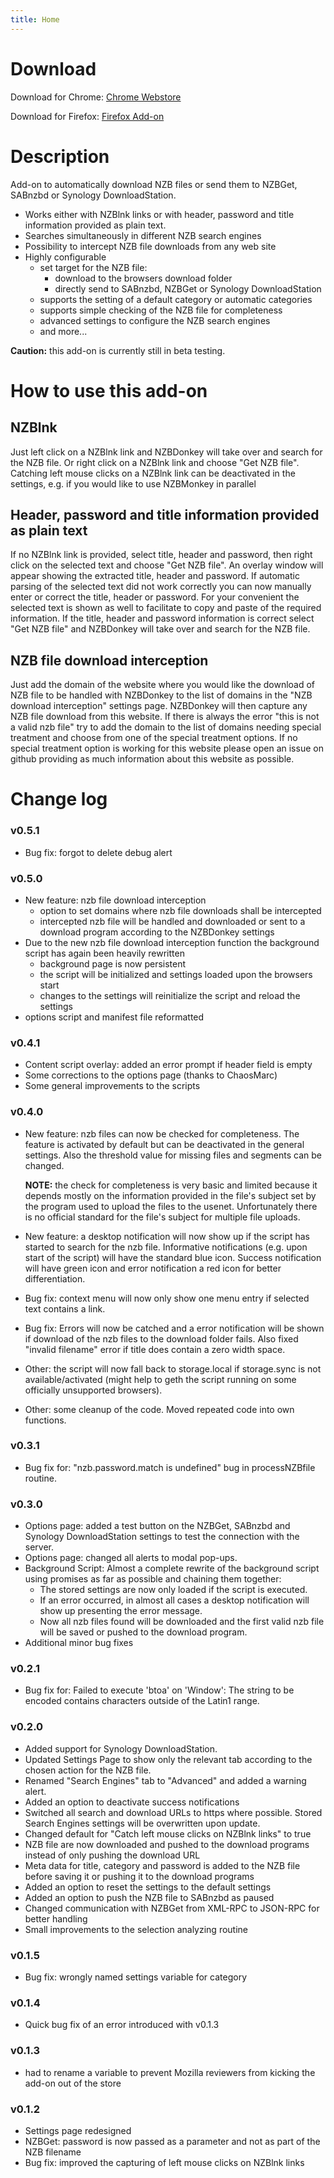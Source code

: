 ```yaml
---
title: Home
---
```


# Download
Download for Chrome: [Chrome Webstore](https://chrome.google.com/webstore/detail/nzbdonkey/edkhpdceeinkcacjdgebjehipmnbomce)

Download for Firefox: [Firefox Add-on](https://addons.mozilla.org/de/firefox/addon/nzbdonkey/)

# Description
Add-on to automatically download NZB files or send them to NZBGet, SABnzbd or Synology DownloadStation.
* Works either with NZBlnk links or with header, password and title information provided as plain text.
* Searches simultaneously in different NZB search engines
* Possibility to intercept NZB file downloads from any web site
* Highly configurable
  * set target for the NZB file:
    * download to the browsers download folder
    * directly send to SABnzbd, NZBGet or Synology DownloadStation
  * supports the setting of a default category or automatic categories
  * supports simple checking of the NZB file for completeness
  * advanced settings to configure the NZB search engines
  * and more...

__Caution:__ this add-on is currently still in beta testing.

# How to use this add-on
## NZBlnk
Just left click on a NZBlnk link and NZBDonkey will take over and search for the NZB file. Or right click on a NZBlnk link and choose "Get NZB file".
Catching left mouse clicks on a NZBlnk link can be deactivated in the settings, e.g. if you would like to use NZBMonkey in parallel

## Header, password and title information provided as plain text
If no NZBlnk link is provided, select title, header and password, then right click on the selected text and choose "Get NZB file".
An overlay window will appear showing the extracted title, header and password. If automatic parsing of the selected text did not work correctly you can now manually enter or correct the title, header or password. For your convenient the selected text is shown as well to facilitate to copy and paste of the required information.
If the title, header and password information is correct select "Get NZB file" and NZBDonkey will take over and search for the NZB file.

## NZB file download interception
Just add the domain of the website where you would like the download of NZB file to be handled with NZBDonkey to the list of domains in the "NZB download interception" settings page. NZBDonkey will then capture any NZB file download from this website.
If there is always the error "this is not a valid nzb file" try to add the domain to the list of domains needing special treatment and choose from one of the special treatment options.
If no special treatment option is working for this website please open an issue on github providing as much information about this website as possible.

# Change log
### v0.5.1
* Bug fix: forgot to delete debug alert

### v0.5.0
* New feature: nzb file download interception
  * option to set domains where nzb file downloads shall be intercepted
  * intercepted nzb file will be handled and downloaded or sent to a download program according to the NZBDonkey settings
* Due to the new nzb file download interception function the background script has again been heavily rewritten
  * background page is now persistent
  * the script will be initialized and settings loaded upon the browsers start
  * changes to the settings will reinitialize the script and reload the settings
* options script and manifest file reformatted

### v0.4.1
* Content script overlay: added an error prompt if header field is empty
* Some corrections to the options page (thanks to ChaosMarc)
* Some general improvements to the scripts

### v0.4.0
* New feature: nzb files can now be checked for completeness. The feature is activated by default but can be deactivated in the general settings. Also the threshold value for missing files and segments can be changed.
  
  **NOTE:** the check for completeness is very basic and limited because it depends mostly on the information provided in the file's subject set by the program used to upload the files to the usenet. Unfortunately there is no official standard for the file's subject for multiple file uploads.
* New feature: a desktop notification will now show up if the script has started to search for the nzb file. Informative notifications (e.g. upon start of the script) will have the standard blue icon. Success notification will have green icon and error notification a red icon for better differentiation.
* Bug fix: context menu will now only show one menu entry if selected text contains a link.
* Bug fix: Errors will now be catched and a error notification will be shown if download of the nzb files to the download folder fails. Also fixed "invalid filename" error if title does contain a zero width space.
* Other: the script will now fall back to storage.local if storage.sync is not available/activated (might help to geth the script running on some officially unsupported browsers).
* Other: some cleanup of the code. Moved repeated code into own functions.

### v0.3.1
* Bug fix for: "nzb.password.match is undefined" bug in processNZBfile routine.

### v0.3.0
* Options page: added a test button on the NZBGet, SABnzbd and Synology DownloadStation settings to test the connection with the server.
* Options page: changed all alerts to modal pop-ups.
* Background Script: Almost a complete rewrite of the background script using promises as far as possible and chaining them together:
  * The stored settings are now only loaded if the script is executed.
  * If an error occurred, in almost all cases a desktop notification will show up presenting the error message.
  * Now all nzb files found will be downloaded and the first valid nzb file will be saved or pushed to the download program.
* Additional minor bug fixes

### v0.2.1
* Bug fix for: Failed to execute 'btoa' on 'Window': The string to be encoded contains characters outside of the Latin1 range.

### v0.2.0
* Added support for Synology DownloadStation.
* Updated Settings Page to show only the relevant tab according to the chosen action for the NZB file.
* Renamed "Search Engines" tab to "Advanced" and added a warning alert.
* Added an option to deactivate success notifications
* Switched all search and download URLs to https where possible. Stored Search Engines settings will be overwritten upon update.
* Changed default for "Catch left mouse clicks on NZBlnk links" to true
* NZB file are now downloaded and pushed to the download programs instead of only pushing the download URL
* Meta data for title, category and password is added to the NZB file before saving it or pushing it to the download programs
* Added an option to reset the settings to the default settings
* Added an option to push the NZB file to SABnzbd as paused
* Changed communication with NZBGet from XML-RPC to JSON-RPC for better handling
* Small improvements to the selection analyzing routine

### v0.1.5
* Bug fix: wrongly named settings variable for category

### v0.1.4
* Quick bug fix of an error introduced with v0.1.3

### v0.1.3
* had to rename a variable to prevent Mozilla reviewers from kicking the add-on out of the store

### v0.1.2
* Settings page redesigned
* NZBGet: password is now passed as a parameter and not as part of the NZB filename
* Bug fix: improved the capturing of left mouse clicks on NZBlnk links
